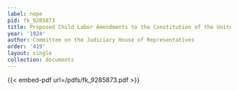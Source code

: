 ```yaml
---
label: nope
pid: fk_9285873
title: Proposed Child Labor Amendments to the Constitution of the United States
year: '1924'
author: Committee on the Judiciary House of Representatives
order: '419'
layout: single
collection: documents
---
```



{{< embed-pdf url=/pdfs/fk_9285873.pdf >}}